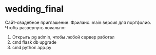 # wedding_final
Сайт-свадебное приглашение. Фриланс. 
main версия для портфолио.
Чтобы развернуть локально:
1) Открыть pg admin, чтобы любой сервер работал
2) cmd flask db upgrade
3) cmd python app.py
